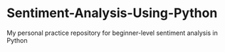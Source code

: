 # Sentiment-Analysis-Using-Python
My personal practice repository for beginner-level sentiment analysis in Python
